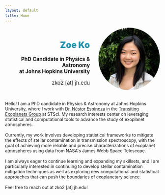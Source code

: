 ```yaml
---
layout: default
title: Home
---
```


<div style="display: flex; align-items: center; justify-content: flex-end; padding-bottom: 2rem;">
  <div style="text-align: right; margin-right: 2em;">
    <h1><span class="name-title" style="font-weight: 900; color: #2594af;">Zoe Ko</span></h1>
    <p style="font-size: 1.2em;"><strong>PhD Candidate in Physics & Astronomy<br>at Johns Hopkins University</strong></p>
    <p style="font-size: 1.2em;">zko2 [at] jh.edu</p>
  </div>
  <div style="flex-shrink: 0;">
    <img src="zoe.jpg" alt="Zoe Ko" width="200" style="border-radius: 50%;">
  </div>
</div>




<div style="text-align: left;">
Hello! I am a PhD candidate in Physics & Astronomy at Johns Hopkins University, where I work with <a href="https://nestor-espinoza.com/" target="_blank">Dr. Néstor Espinoza</a> in the <a href="https://www.stsci.edu/stsci-research/research-groups/transiting-exoplanets-group" target="_blank">Transiting Exoplanets Group</a> at STScI. My research interests center on leveraging statistical and computational tools to advance the study of exoplanet atmospheres.
<br><br>
Currently, my work involves developing statistical frameworks to mitigate the effects of stellar contamination in transmission spectroscopy, with the goal of achieving more reliable and precise characterizations of exoplanet atmospheres using data from NASA's James Webb Space Telescope.
<br><br>
I am always eager to continue learning and expanding my skillsets, and I am particularly interested in continuing to develop stellar contamination mitigation techniques as well as exploring new computational and statistical approaches that can push the boundaries of exoplanetary science.
<br><br>
Feel free to reach out at zko2 [at] jh.edu!
</div>
